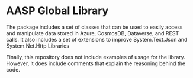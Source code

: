 # AASP Global Library

The package includes a set of classes that can be used to easily access and manipulate data stored in Azure, CosmosDB, Dataverse, and REST calls. It also includes a set of extensions to improve System.Text.Json and System.Net.Http Libraries

Finally, this repository does not include examples of usage for the library. However, it does include comments that explain the reasoning behind the code.
